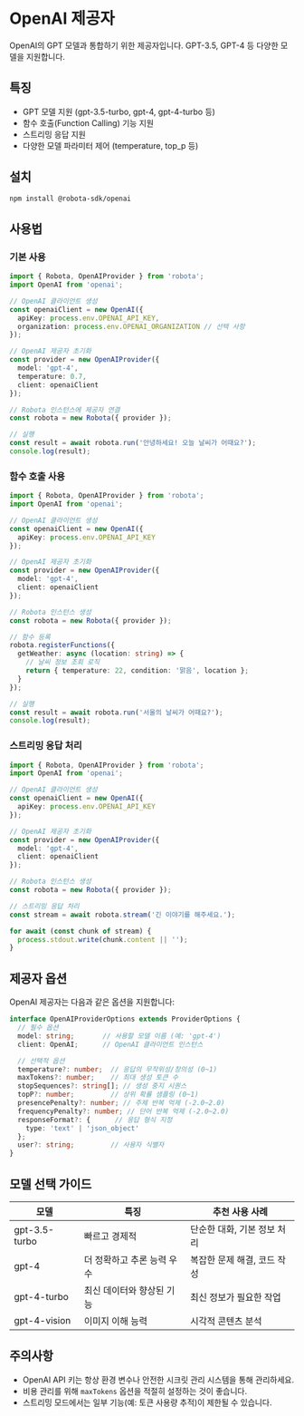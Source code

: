 # OpenAI 제공자

OpenAI의 GPT 모델과 통합하기 위한 제공자입니다. GPT-3.5, GPT-4 등 다양한 모델을 지원합니다.

## 특징

- GPT 모델 지원 (gpt-3.5-turbo, gpt-4, gpt-4-turbo 등)
- 함수 호출(Function Calling) 기능 지원
- 스트리밍 응답 지원
- 다양한 모델 파라미터 제어 (temperature, top_p 등)

## 설치

```bash
npm install @robota-sdk/openai
```

## 사용법

### 기본 사용

```typescript
import { Robota, OpenAIProvider } from 'robota';
import OpenAI from 'openai';

// OpenAI 클라이언트 생성
const openaiClient = new OpenAI({
  apiKey: process.env.OPENAI_API_KEY,
  organization: process.env.OPENAI_ORGANIZATION // 선택 사항
});

// OpenAI 제공자 초기화
const provider = new OpenAIProvider({
  model: 'gpt-4',
  temperature: 0.7,
  client: openaiClient
});

// Robota 인스턴스에 제공자 연결
const robota = new Robota({ provider });

// 실행
const result = await robota.run('안녕하세요! 오늘 날씨가 어때요?');
console.log(result);
```

### 함수 호출 사용

```typescript
import { Robota, OpenAIProvider } from 'robota';
import OpenAI from 'openai';

// OpenAI 클라이언트 생성
const openaiClient = new OpenAI({
  apiKey: process.env.OPENAI_API_KEY
});

// OpenAI 제공자 초기화
const provider = new OpenAIProvider({
  model: 'gpt-4',
  client: openaiClient
});

// Robota 인스턴스 생성
const robota = new Robota({ provider });

// 함수 등록
robota.registerFunctions({
  getWeather: async (location: string) => {
    // 날씨 정보 조회 로직
    return { temperature: 22, condition: '맑음', location };
  }
});

// 실행
const result = await robota.run('서울의 날씨가 어때요?');
console.log(result);
```

### 스트리밍 응답 처리

```typescript
import { Robota, OpenAIProvider } from 'robota';
import OpenAI from 'openai';

// OpenAI 클라이언트 생성
const openaiClient = new OpenAI({
  apiKey: process.env.OPENAI_API_KEY
});

// OpenAI 제공자 초기화
const provider = new OpenAIProvider({
  model: 'gpt-4',
  client: openaiClient
});

// Robota 인스턴스 생성
const robota = new Robota({ provider });

// 스트리밍 응답 처리
const stream = await robota.stream('긴 이야기를 해주세요.');

for await (const chunk of stream) {
  process.stdout.write(chunk.content || '');
}
```

## 제공자 옵션

OpenAI 제공자는 다음과 같은 옵션을 지원합니다:

```typescript
interface OpenAIProviderOptions extends ProviderOptions {
  // 필수 옵션
  model: string;       // 사용할 모델 이름 (예: 'gpt-4')
  client: OpenAI;      // OpenAI 클라이언트 인스턴스

  // 선택적 옵션
  temperature?: number;  // 응답의 무작위성/창의성 (0~1)
  maxTokens?: number;    // 최대 생성 토큰 수
  stopSequences?: string[]; // 생성 중지 시퀀스
  topP?: number;         // 상위 확률 샘플링 (0~1)
  presencePenalty?: number; // 주제 반복 억제 (-2.0~2.0)
  frequencyPenalty?: number; // 단어 반복 억제 (-2.0~2.0)
  responseFormat?: {      // 응답 형식 지정
    type: 'text' | 'json_object'
  };
  user?: string;         // 사용자 식별자
}
```

## 모델 선택 가이드

| 모델 | 특징 | 추천 사용 사례 |
|------|------|----------------|
| gpt-3.5-turbo | 빠르고 경제적 | 단순한 대화, 기본 정보 처리 |
| gpt-4 | 더 정확하고 추론 능력 우수 | 복잡한 문제 해결, 코드 작성 |
| gpt-4-turbo | 최신 데이터와 향상된 기능 | 최신 정보가 필요한 작업 |
| gpt-4-vision | 이미지 이해 능력 | 시각적 콘텐츠 분석 |

## 주의사항

- OpenAI API 키는 항상 환경 변수나 안전한 시크릿 관리 시스템을 통해 관리하세요.
- 비용 관리를 위해 `maxTokens` 옵션을 적절히 설정하는 것이 좋습니다.
- 스트리밍 모드에서는 일부 기능(예: 토큰 사용량 추적)이 제한될 수 있습니다. 